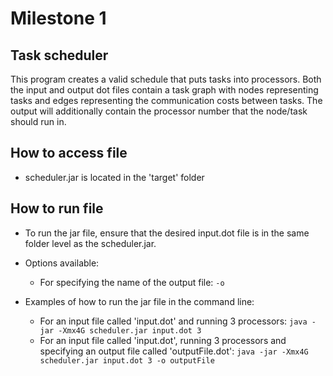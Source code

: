# Milestone 1

## Task scheduler
This program creates a valid schedule that puts tasks into processors.
Both the input and output dot files contain a task graph with nodes representing tasks and edges representing the communication costs between tasks.
The output will additionally contain the processor number that the node/task should run in.

## How to access file
* scheduler.jar is located in the 'target' folder

## How to run file
* To run the jar file, ensure that the desired input.dot file is in the same folder level as the scheduler.jar.

* Options available: 
  * For specifying the name of the output file: ```-o```
  
* Examples of how to run the jar file in the command line:
  * For an input file called 'input.dot' and running 3 processors:
    ```java -jar -Xmx4G scheduler.jar input.dot 3```
  * For an input file called 'input.dot', running 3 processors and specifying an output file called 'outputFile.dot':
    ```java -jar -Xmx4G scheduler.jar input.dot 3 -o outputFile```

## 
